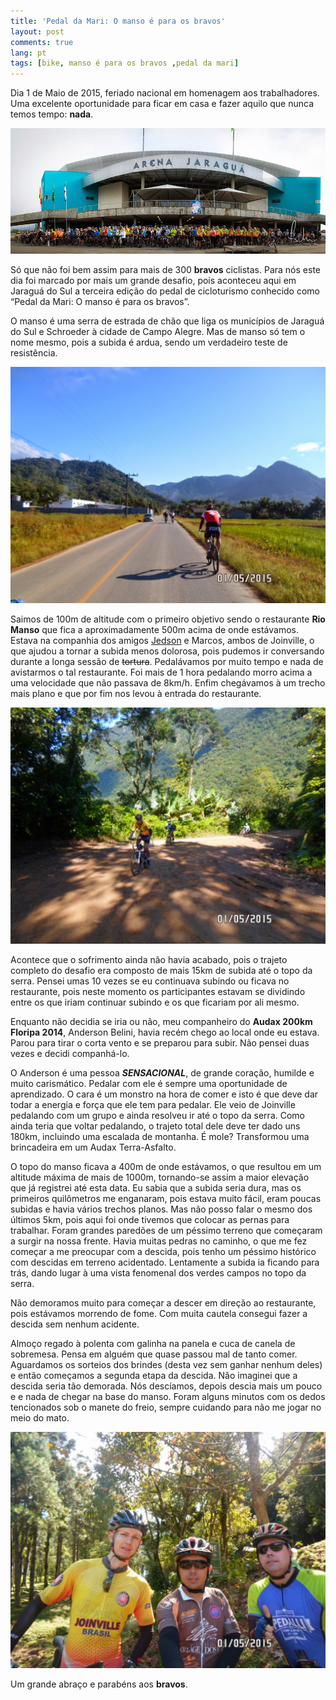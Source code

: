 ```yaml
---
title: 'Pedal da Mari: O manso é para os bravos'
layout: post
comments: true
lang: pt
tags: [bike, manso é para os bravos ,pedal da mari]
---
```

Dia 1 de Maio de 2015, feriado nacional em homenagem aos trabalhadores. Uma excelente oportunidade para ficar em casa e fazer aquilo que nunca temos tempo: **nada**.

![](/public/images//2015/05/manso-para-bravos-1.jpg)
  
Só que não foi bem assim para mais de 300 **bravos** ciclistas. Para nós este dia foi marcado por mais um grande desafio, pois aconteceu aqui em Jaraguá do Sul a terceira edição do pedal de cicloturismo conhecido como &#8220;Pedal da Mari: O manso é para os bravos&#8221;.

O manso é uma serra de estrada de chão que liga os municípios de Jaraguá do Sul e Schroeder à cidade de Campo Alegre. Mas de manso só tem o nome mesmo, pois a subida é ardua, sendo um verdadeiro teste de resistência.

![](/public/images//2015/05/manso-para-bravos-2.jpg)

Saimos de 100m de altitude com o primeiro objetivo sendo o restaurante **Rio Manso** que fica a aproximadamente 500m acima de onde estávamos. Estava na companhia dos amigos [Jedson](http://www.jedbike.com.br/2015/05/pedal-da-mari-rio-do-manso.html) e Marcos, ambos de Joinville, o que ajudou a tornar a subida menos dolorosa, pois pudemos ir conversando durante a longa sessão de <del datetime="2015-05-04T15:28:01+00:00">tortura</del>. Pedalávamos por muito tempo e nada de avistarmos o tal restaurante. Foi mais de 1 hora pedalando morro acima a uma velocidade que não passava de 8km/h. Enfim chegávamos à um trecho mais plano e que por fim nos levou à entrada do restaurante.

![](/public/images//2015/05/manso-para-bravos-3.jpg)

Acontece que o sofrimento ainda não havia acabado, pois o trajeto completo do desafio era composto de mais 15km de subida até o topo da serra. Pensei umas 10 vezes se eu continuava subindo ou ficava no restaurante, pois neste momento os participantes estavam se dividindo entre os que iriam continuar subindo e os que ficariam por ali mesmo.

Enquanto não decidia se iria ou não, meu companheiro do **Audax 200km Floripa 2014**, Anderson Belini, havia recém chego ao local onde eu estava. Parou para tirar o corta vento e se preparou para subir. Não pensei duas vezes e decidi companhá-lo.

O Anderson é uma pessoa **_SENSACIONAL_**, de grande coração, humilde e muito carismático. Pedalar com ele é sempre uma oportunidade de aprendizado. O cara é um monstro na hora de comer e isto é que deve dar todar a energia e força que ele tem para pedalar. Ele veio de Joinville pedalando com um grupo e ainda resolveu ir até o topo da serra. Como ainda teria que voltar pedalando, o trajeto total dele deve ter dado uns 180km, incluindo uma escalada de montanha. É mole? Transformou uma brincadeira em um Audax Terra-Asfalto.

O topo do manso ficava a 400m de onde estávamos, o que resultou em um altitude máxima de mais de 1000m, tornando-se assim a maior elevação que já registrei até esta data. Eu sabia que a subida seria dura, mas os primeiros quilômetros me enganaram, pois estava muito fácil, eram poucas subidas e havia vários trechos planos. Mas não posso falar o mesmo dos últimos 5km, pois aqui foi onde tivemos que colocar as pernas para trabalhar. Foram grandes paredões de um péssimo terreno que começaram a surgir na nossa frente. Havia muitas pedras no caminho, o que me fez começar a me preocupar com a descida, pois tenho um péssimo histórico com descidas em terreno acidentado. Lentamente a subida ia ficando para trás, dando lugar à uma vista fenomenal dos verdes campos no topo da serra.

Não demoramos muito para começar a descer em direção ao restaurante, pois estávamos morrendo de fome. Com muita cautela consegui fazer a descida sem nenhum acidente. 

Almoço regado à polenta com galinha na panela e cuca de canela de sobremesa. Pensa em alguém que quase passou mal de tanto comer. Aguardamos os sorteios dos brindes (desta vez sem ganhar nenhum deles) e então começamos a segunda etapa da descida. Não imaginei que a descida seria tão demorada. Nós descíamos, depois descia mais um pouco e e nada de chegar na base do manso. Foram alguns minutos com os dedos tencionados sob o manete do freio, sempre cuidando para não me jogar no meio do mato.

![](/public/images//2015/05/manso-para-bravos-4.jpg)

Um grande abraço e parabéns aos **bravos**.